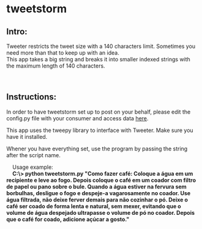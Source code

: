 # tweetstorm
<h2>Intro:</h2>
<p>
  Tweeter restricts the tweet size with a 140 characters limit. Sometimes you need more than that to keep up with an idea.<br>
  This app takes a big string and breaks it into smaller indexed strings with the maximum length of 140 characters.
</p><br>
<h2>Instructions:</h2>
<p>
  In order to have tweetstorm set up to post on your behalf, please edit the config.py file with your consumer and access data <a href="https://apps.twitter.com/">here</a>.
</p><p>
  This app uses the tweepy library to interface with Tweeter. Make sure you have it installed.
</p><p>
  Whener you have everything set, use the program by passing the string after the script name.</p>
<p>
&nbsp;&nbsp;&nbsp;&nbsp;Usage example:<br>&nbsp;&nbsp;&nbsp;&nbsp;<b>C:\> python tweetstorm.py "Como fazer café: Coloque a água em um recipiente e leve ao fogo. Depois coloque o café em um coador com filtro de papel ou pano sobre o bule. Quando a água estiver na fervura sem borbulhas, desligue o fogo e despeje-a vagarosamente no coador. Use água filtrada, não deixe ferver demais para não cozinhar o pó. Deixe o café ser coado de forma lenta e natural, sem mexer, evitando que o volume de água despejado ultrapasse o volume de pó no coador. Depois que o café for coado, adicione açúcar a gosto."</b></p><br>

